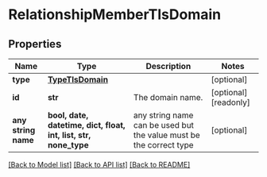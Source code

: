 # RelationshipMemberTlsDomain


## Properties
Name | Type | Description | Notes
------------ | ------------- | ------------- | -------------
**type** | [**TypeTlsDomain**](TypeTlsDomain.md) |  | [optional] 
**id** | **str** | The domain name. | [optional] [readonly] 
**any string name** | **bool, date, datetime, dict, float, int, list, str, none_type** | any string name can be used but the value must be the correct type | [optional]

[[Back to Model list]](../README.md#documentation-for-models) [[Back to API list]](../README.md#documentation-for-api-endpoints) [[Back to README]](../README.md)


